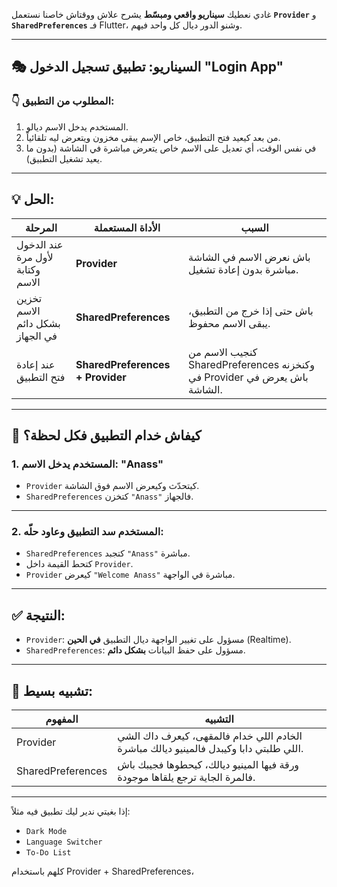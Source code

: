  غادي نعطيك **سيناريو واقعي ومبسّط** يشرح علاش ووقتاش خاصنا نستعمل **`Provider`** و **`SharedPreferences`** فـ Flutter، وشنو الدور ديال كل واحد فيهم.

---

## 🎭 **السيناريو: تطبيق تسجيل الدخول "Login App"**

### 👇 المطلوب من التطبيق:

1. المستخدم يدخل الاسم ديالو.
2. من بعد كيعيد فتح التطبيق، خاص الإسم يبقى مخزون ويتعرض ليه تلقائياً.
3. في نفس الوقت، أي تعديل على الاسم خاص يتعرض مباشرة في الشاشة (بدون ما يعيد تشغيل التطبيق).

---

## 💡 الحل:

| المرحلة                          | الأداة المستعملة                 | السبب                                                                    |
| -------------------------------- | -------------------------------- | ------------------------------------------------------------------------ |
| عند الدخول لأول مرة وكتابة الاسم | **Provider**                     | باش نعرض الاسم في الشاشة مباشرة بدون إعادة تشغيل.                        |
| تخزين الاسم بشكل دائم في الجهاز  | **SharedPreferences**            | باش حتى إذا خرج من التطبيق، يبقى الاسم محفوظ.                            |
| عند إعادة فتح التطبيق            | **SharedPreferences + Provider** | كنجيب الاسم من SharedPreferences وكنخزنه في Provider باش يعرض في الشاشة. |

---

## 🧩 كيفاش خدام التطبيق فكل لحظة؟

### 1. المستخدم يدخل الاسم: "Anass"

* `Provider` كيتحدّث وكيعرض الاسم فوق الشاشة.
* `SharedPreferences` كتخزن `"Anass"` فالجهاز.

---

### 2. المستخدم سد التطبيق وعاود حلّه:

* `SharedPreferences` كتجبد `"Anass"` مباشرة.
* كتحط القيمة داخل `Provider`.
* `Provider` كيعرض `"Welcome Anass"` مباشرة في الواجهة.

---

## ✅ النتيجة:

* `Provider`: مسؤول على تغيير الواجهة ديال التطبيق **في الحين** (Realtime).
* `SharedPreferences`: مسؤول على حفظ البيانات **بشكل دائم**.

---

## 📌 تشبيه بسيط:

| المفهوم           | التشبيه                                                                                |
| ----------------- | -------------------------------------------------------------------------------------- |
| Provider          | الخادم اللي خدام فالمقهى، كيعرف داك الشي اللي طلبتي دابا وكيبدل فالمينيو ديالك مباشرة. |
| SharedPreferences | ورقة فيها المينيو ديالك، كيحطوها فجيبك باش فالمرة الجاية ترجع يلقاها موجودة.           |

---

إذا بغيتي ندير ليك تطبيق فيه مثلاً:

* `Dark Mode`
* `Language Switcher`
* `To-Do List`

كلهم باستخدام Provider + SharedPreferences، 
